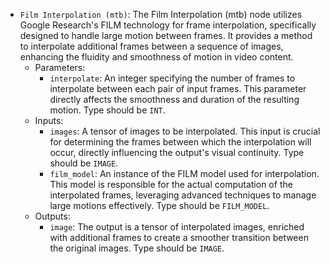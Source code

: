 - `Film Interpolation (mtb)`: The Film Interpolation (mtb) node utilizes Google Research's FILM technology for frame interpolation, specifically designed to handle large motion between frames. It provides a method to interpolate additional frames between a sequence of images, enhancing the fluidity and smoothness of motion in video content.
    - Parameters:
        - `interpolate`: An integer specifying the number of frames to interpolate between each pair of input frames. This parameter directly affects the smoothness and duration of the resulting motion. Type should be `INT`.
    - Inputs:
        - `images`: A tensor of images to be interpolated. This input is crucial for determining the frames between which the interpolation will occur, directly influencing the output's visual continuity. Type should be `IMAGE`.
        - `film_model`: An instance of the FILM model used for interpolation. This model is responsible for the actual computation of the interpolated frames, leveraging advanced techniques to manage large motions effectively. Type should be `FILM_MODEL`.
    - Outputs:
        - `image`: The output is a tensor of interpolated images, enriched with additional frames to create a smoother transition between the original images. Type should be `IMAGE`.
